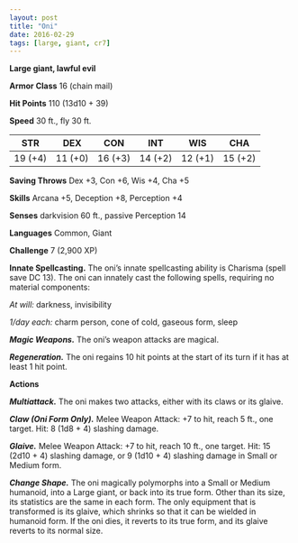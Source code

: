 ```yaml
---
layout: post
title: "Oni"
date: 2016-02-29
tags: [large, giant, cr7]
---
```


**Large giant, lawful evil**

**Armor Class** 16 (chain mail)

**Hit Points** 110 (13d10 + 39)

**Speed** 30 ft., fly 30 ft.

|   STR   |   DEX   |   CON   |   INT   |   WIS   |   CHA   |
|:-----:|:-----:|:-----:|:-----:|:-----:|:-----:|
| 19 (+4) | 11 (+0) | 16 (+3) | 14 (+2) | 12 (+1) | 15 (+2) |

**Saving Throws** Dex +3, Con +6, Wis +4, Cha +5 

**Skills** Arcana +5, Deception +8, Perception +4 

**Senses** darkvision 60 ft., passive Perception 14 

**Languages** Common, Giant 

**Challenge** 7 (2,900 XP) 

**Innate Spellcasting.** The oni’s innate spellcasting ability is Charisma (spell save DC 13). The oni can innately cast the following spells, requiring no material components: 

*At will:* darkness, invisibility 

*1/day each:* charm person, cone of cold, gaseous form, sleep 

***Magic Weapons.*** The oni’s weapon attacks are magical. 

***Regeneration.*** The oni regains 10 hit points at the start of its turn if it has at least 1 hit point. 

**Actions** 

***Multiattack.*** The oni makes two attacks, either with its claws or its glaive. 

***Claw (Oni Form Only).*** Melee Weapon Attack: +7 to hit, reach 5 ft., one target. Hit: 8 (1d8 + 4) slashing damage. 

***Glaive.*** Melee Weapon Attack: +7 to hit, reach 10 ft., one target. Hit: 15 (2d10 + 4) slashing damage, or 9 (1d10 + 4) slashing damage in Small or Medium form. 

***Change Shape.*** The oni magically polymorphs into a Small or Medium humanoid, into a Large giant, or back into its true form. Other than its size, its statistics are the same in each form. The only equipment that is transformed is its glaive, which shrinks so that it can be wielded in humanoid form. If the oni dies, it reverts to its true form, and its glaive reverts to its normal size.
